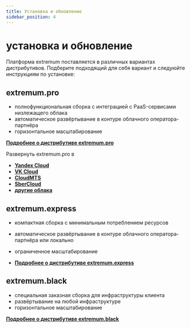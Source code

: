 ```yaml
---
title: Установка и обновление
sidebar_position: 4
---
```


# установка и обновление
Платформа extremum поставляется в различных вариантах дистрибутивов. Подберите подходящий для себя вариант и следуюйте инструкциям по установке:

##  extremum.pro

- полнофункциональная сборка с интеграцией с PaaS-сервисами низлежащего облака
- автоматическое развёртывание в контуре облачного оператора-партнёра
- горизонтальное масштабирование

**[Подробнее о дистрибутиве extremum.pro](/ru/setup/pro)**

Развернуть extremum.pro в

- **[Yandex Cloud](/setup/pro/yandex-cloud)**
- **[VK Cloud](/setup/pro/vk-cloud)**
- **[CloudMTS](/setup/pro/cloudmts)**
- **[SberCloud](/setup/pro/sbercloud)**
- **[другие облака](/setup/black)**

## extremum.express

- компактная сборка c минимальным потреблением ресурсов
- автоматическое развёртывание в контуре облачного оператора-партнёра или локально
- ограниченное масштабирование

- **[Подробнее о дистрибутиве extremum.express](/setup/express)**

## extremum.black

- специальная заказная сборка для инфраструктуры клиента
- развёртывание на любой инфраструктуре
- горизонтальное масштабирование

**[Подробнее о дистрибутиве extremum.black](/ru/setup/black)**
